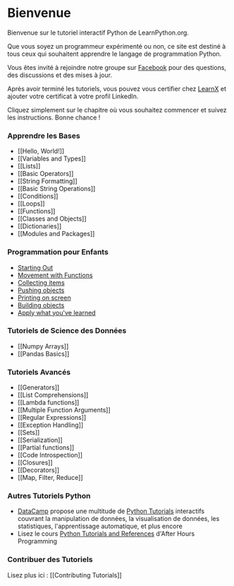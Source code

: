 # Bienvenue

Bienvenue sur le tutoriel interactif Python de LearnPython.org.

Que vous soyez un programmeur expérimenté ou non, ce site est destiné à tous ceux qui souhaitent apprendre le langage de programmation Python.<br>

Vous êtes invité à rejoindre notre groupe sur <a href="http://www.facebook.com/groups/180708015327157/">Facebook</a> pour des questions, des discussions et des mises à jour.

Après avoir terminé les tutoriels, vous pouvez vous certifier chez [LearnX](https://www.learnx.org) et ajouter votre certificat à votre profil LinkedIn.

Cliquez simplement sur le chapitre où vous souhaitez commencer et suivez les instructions. Bonne chance !<br>

### Apprendre les Bases

- [[Hello, World!]]
- [[Variables and Types]]
- [[Lists]]
- [[Basic Operators]]
- [[String Formatting]]
- [[Basic String Operations]]
- [[Conditions]]
- [[Loops]]
- [[Functions]]
- [[Classes and Objects]]
- [[Dictionaries]]
- [[Modules and Packages]]

### Programmation pour Enfants
- [Starting Out](https://codingforkids.io/play/python/intro-level1)
- [Movement with Functions](https://codingforkids.io/play/python/intro-level2)
- [Collecting items](https://codingforkids.io/play/python/intro-level3)
- [Pushing objects](https://codingforkids.io/play/python/intro-level4)
- [Printing on screen](https://codingforkids.io/play/python/intro-level5)
- [Building objects](https://codingforkids.io/play/python/intro-level6)
- [Apply what you've learned](https://codingforkids.io/play/python/intro-level7)

### Tutoriels de Science des Données
- [[Numpy Arrays]]
- [[Pandas Basics]]

### Tutoriels Avancés

- [[Generators]]
- [[List Comprehensions]]
- [[Lambda functions]]
- [[Multiple Function Arguments]]
- [[Regular Expressions]]
- [[Exception Handling]]
- [[Sets]]
- [[Serialization]]
- [[Partial functions]]
- [[Code Introspection]]
- [[Closures]]
- [[Decorators]]
- [[Map, Filter, Reduce]]

### Autres Tutoriels Python

- [DataCamp](https://datacamp.pxf.io/c/67577/1012793/13294?sharedId=learnpython.org) propose une multitude de [Python Tutorials](https://datacamp.pxf.io/c/67577/1012793/13294?sharedId=learnpython.org) interactifs couvrant la manipulation de données, la visualisation de données, les statistiques, l'apprentissage automatique, et plus encore
- Lisez le cours [Python Tutorials and References](http://www.afterhoursprogramming.com/index.php?article=181) d'After Hours Programming

### Contribuer des Tutoriels

Lisez plus ici : [[Contributing Tutorials]]